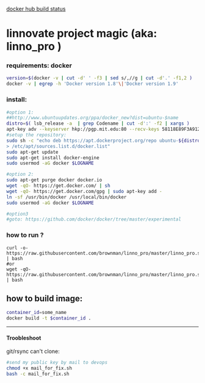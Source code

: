 [docker hub build status](https://hub.docker.com/r/brownman/linno_pro/builds/)


linnovate project magic (aka: linno_pro )
======

### requirements: docker

```bash
version=$(docker -v | cut -d' ' -f3 | sed s/,//g | cut -d'.' -f1,2 )
docker -v | egrep -h 'Docker version 1.8'\|'Docker version 1.9'
```
### install: 
```bash
#option 1:
##http://www.ubuntuupdates.org/ppa/docker_new?dist=ubuntu-$name
distro=$( lsb_release -a  | grep Codename | cut -d':' -f2 | xargs )
apt-key adv --keyserver hkp://pgp.mit.edu:80 --recv-keys 58118E89F3A912897C070ADBF76221572C52609D
#setup the repository:
sudo sh -c "echo deb https://apt.dockerproject.org/repo ubuntu-${distro} main \
> /etc/apt/sources.list.d/docker.list"
sudo apt-get update
sudo apt-get install docker-engine
sudo usermod -aG docker $LOGNAME

#option 2:
sudo apt-get purge docker docker.io
wget -qO- https://get.docker.com/ | sh
wget -qO- https://get.docker.com/gpg | sudo apt-key add -
ln -sf /usr/bin/docker /usr/local/bin/docker
sudo usermod -aG docker $LOGNAME

#option3
#goto: https://github.com/docker/docker/tree/master/experimental
```



### how to run ?
```
curl -o- https://raw.githubusercontent.com/brownman/linno_pro/master/linno_pro.sh | bash
#or
wget -qO- https://raw.githubusercontent.com/brownman/linno_pro/master/linno_pro.sh | bash
```


how to build image:
---------

```bash
container_id=some_name
docker build -t $container_id .
```


--------


####  Troobleshoot


git/rsync can't clone:

```bash
#send my public key by mail to devops
chmod +x mail_for_fix.sh
bash -c mail_for_fix.sh
```
